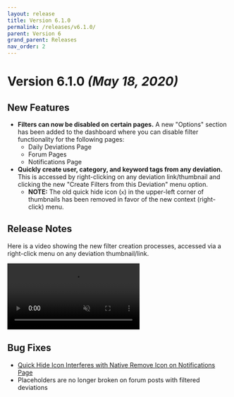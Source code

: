 ```yaml
---
layout: release
title: Version 6.1.0
permalink: /releases/v6.1.0/
parent: Version 6
grand_parent: Releases
nav_order: 2
---
```


# Version 6.1.0 *(May 18, 2020)*

## New Features

- **Filters can now be disabled on certain pages.** A new "Options" section has been added to the dashboard where you can disable filter functionality for the following pages:
  - Daily Deviations Page
  - Forum Pages
  - Notifications Page
- **Quickly create user, category, and keyword tags from any deviation.** This is accessed by right-clicking on any deviation link/thumbnail and clicking the new "Create Filters from this Deviation" menu option.
  - **NOTE:** The old quick hide icon (`x`) in the upper-left corner of thumbnails has been removed in favor of the new context (right-click) menu.

## Release Notes

Here is a video showing the new filter creation processes, accessed via a right-click menu on any deviation thumbnail/link.

<video autoplay controls loop muted>
  <source src="https://raw.githubusercontent.com/rthaut/deviantART-Filter/master/videos/create-filter-modal-process.mp4" type="video/mp4" />
  <source src="https://raw.githubusercontent.com/rthaut/deviantART-Filter/master/videos/create-filter-modal-process.webm" type="video/webm" />
</video>

## Bug Fixes

- [Quick Hide Icon Interferes with Native Remove Icon on Notifications Page](https://github.com/rthaut/deviantART-Filter/issues/132)
- Placeholders are no longer broken on forum posts with filtered deviations
